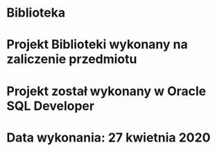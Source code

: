 # Biblioteka
# Projekt Biblioteki wykonany na zaliczenie przedmiotu
# Projekt został wykonany w Oracle SQL Developer
# Data wykonania: 27 kwietnia 2020
